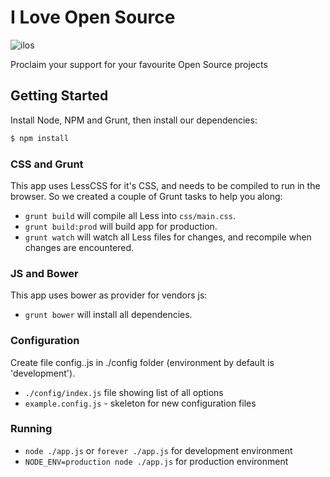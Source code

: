 I Love Open Source
=====================

![ilos](https://github.com/codio/iloveopensource/blob/master/public/images/logo-lightbg.png?raw=true)

Proclaim your support for your favourite Open Source projects

## Getting Started

Install Node, NPM and Grunt, then install our dependencies:

```bash
$ npm install
```

### CSS and Grunt

This app uses LessCSS for it's CSS, and needs to be compiled to run in the browser. So we created a couple of Grunt tasks to help you along:

 - `grunt build` will compile all Less into `css/main.css`.
 - `grunt build:prod` will build app for production.
 - `grunt watch` will watch all Less files for changes, and recompile when changes are encountered.

### JS and Bower

This app uses bower as provider for vendors js:

 - `grunt bower` will install all dependencies.

### Configuration

Create file config.<your environment name>.js in ./config folder (environment by default is 'development').

 - `./config/index.js` file showing list of all options
 - `example.config.js` - skeleton for new configuration files


### Running

 - `node ./app.js` or `forever ./app.js` for development environment
 - `NODE_ENV=production node ./app.js` for production environment

